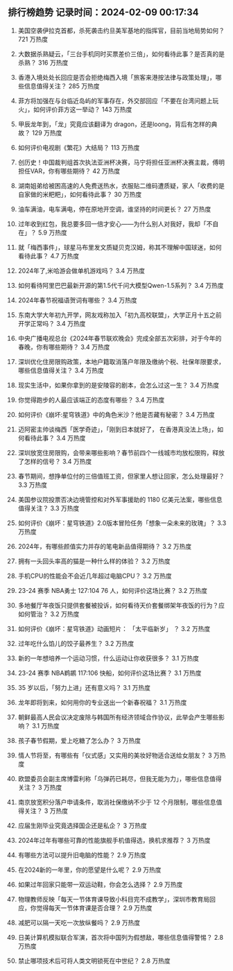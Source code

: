 
## 排行榜趋势 记录时间：2024-02-09 00:17:34
  
  1. 美国空袭伊拉克首都，杀死袭击约旦美军基地的指挥官，目前当地局势如何？ 721 万热度
    
  2. 大数据杀熟疑云，「三台手机同时买票差价三倍」，如何看待此事？是否真的是杀熟？ 316 万热度
    
  3. 香港入境处处长回应是否会拒绝梅西入境「旅客来港按法律与政策处理」，哪些信息值得关注？ 285 万热度
    
  4. 菲方将加强在与台临近岛屿的军事存在，外交部回应「不要在台湾问题上玩火」，如何评价菲方这一举动？ 143 万热度
    
  5. 甲辰龙年到，「龙」究竟应该翻译为 dragon，还是loong，背后有怎样的典故？ 129 万热度
    
  6. 如何评价电视剧《繁花》大结局？ 113 万热度
    
  7. 创历史！中国裁判组首次执法亚洲杯决赛，马宁将担任亚洲杯决赛主裁，傅明担任VAR，你有哪些期待？ 42 万热度
    
  8. 湖南姐弟给被困高速的人免费送热水，衣服贴二维码遭质疑，家人「收费的是自家做的米粑粑」，如何看待此事？ 30 万热度
    
  9. 油车满油，电车满电，停在原地开空调，谁坚持的时间更长？ 27 万热度
    
  10. 过年收到红包，我总要多回一倍才安心——为什么别人对我好，我却「不自在」？ 5.9 万热度
    
  11. 就「梅西事件」，球星马布里发文质疑贝克汉姆，称其不理解中国球迷，如何看待此事？ 4.7 万热度
    
  12. 2024年了,米哈游会做单机游戏吗？ 3.4 万热度
    
  13. 如何看待阿里巴巴最新开源的第1.5代千问大模型Qwen-1.5系列？ 3.4 万热度
    
  14. 2024年春节祝福语贺词有哪些？ 3.4 万热度
    
  15. 东南大学大年初九开学，网友戏称加入「初九高校联盟」，大学正月十五之前开学正常吗？ 3.4 万热度
    
  16. 中央广播电视总台《2024年春节联欢晚会》完成全部五次彩排，对于今年的春晚，你有哪些期待？ 3.4 万热度
    
  17. 深圳优化住房限购政策，本地户籍取消落户年限及缴纳个税、社保年限要求，哪些信息值得关注？ 3.4 万热度
    
  18. 现实生活中，如果你拿到的是安陵容的剧本，会怎么过这一生？ 3.4 万热度
    
  19. 你觉得跑步的人最应该端正的态度有哪些？ 3.4 万热度
    
  20. 如何评价《崩坏:星穹铁道》中的角色米沙？他是否藏有秘密？ 3.4 万热度
    
  21. 迈阿密主帅谈梅西「医学奇迹」，「刚到日本就好了， 在香港真没法上场」，如何看待此事？ 3.4 万热度
    
  22. 深圳放宽住房限购，会带来哪些影响？春节前四个一线城市均放松限购，释放了怎样的信号？ 3.4 万热度
    
  23. 春节期间，想挣单位付的三倍值班工资，但家里人想让回家，怎么处理最好？ 3.3 万热度
    
  24. 美国参议院投票否决边境管控和对外军事援助的 1180 亿美元法案，哪些信息值得关注？ 3.3 万热度
    
  25. 如何评价《崩坏：星穹铁道》2.0版本冒险任务「想象一朵未来的玫瑰」？ 3.3 万热度
    
  26. 2024年，有哪些颜值实力并存的笔电新品值得期待？ 3.2 万热度
    
  27. 拥有一头回头率高的猫是一种什么样的体验？ 3.2 万热度
    
  28. 手机CPU的性能会不会近几年超过电脑CPU？ 3.2 万热度
    
  29. 23-24 赛季 NBA勇士 127:104 76 人，如何评价这场比赛？ 3.2 万热度
    
  30. 多地餐厅年夜饭只提供套餐被投诉，如何看待天价套餐绑架年夜饭的行为？应如何管治？ 3.2 万热度
    
  31. 如何评价《崩坏：星穹铁道》动画短片： 「太平临新岁」 ？ 3.2 万热度
    
  32. 过年吃什么馅儿的饺子最养生？ 3.2 万热度
    
  33. 新的一年想培养一个运动习惯，什么运动让你收获很多？ 3.1 万热度
    
  34. 23-24 赛季 NBA鹈鹕 117:106 快船，如何评价这场比赛？ 3.1 万热度
    
  35. 35 岁以后，「努力上进」还有意义吗？ 3.1 万热度
    
  36. 龙年即将到来，如何用你的专业送出一个新春祝福？ 3.1 万热度
    
  37. 朝鲜最高人民会议决定废除与韩国所有经济领域合作协议，此举会产生哪些影响？ 3.1 万热度
    
  38. 孩子春节假期，爱上吃糖了怎么办？ 3 万热度
    
  39. 情人节将至，有哪些有「仪式感」又实用的美妆好物适合送给女朋友？ 3 万热度
    
  40. 欧盟委员会副主席博雷利称「乌弹药已耗尽，但我无能为力」，哪些信息值得关注？ 3 万热度
    
  41. 南京放宽积分落户申请条件，取消社保缴纳不少于 12 个月限制，哪些信息值得关注？ 3 万热度
    
  42. 应届生刚毕业究竟选择国企还是私企？ 3 万热度
    
  43. 2024年过年有哪些可靠的性能旗舰手机值得选，换机求推荐？ 3 万热度
    
  44. 有哪些方法可以提升旧电脑的性能？ 2.9 万热度
    
  45. 在2024新的一年里，你的愿望是什么呢？ 2.9 万热度
    
  46. 如果过年回家只能带一双运动鞋，你会怎么选择？ 2.9 万热度
    
  47. 物理教师反映「每天一节体育课导致小科目完不成教学」，深圳市教育局回应，你觉得每天一节体育课是否合理？ 2.9 万热度
    
  48. 减肥可以隔一天吃一次放纵餐吗？ 2.9 万热度
    
  49. 日美计算机模拟联合军演，首次将中国列为假想敌，哪些信息值得警惕？ 2.8 万热度
    
  50. 禁止哪项技术后可将人类文明锁死在中世纪？ 2.8 万热度
    